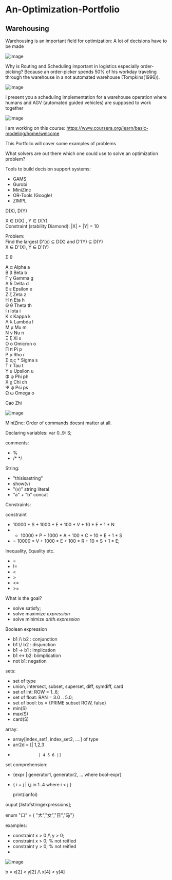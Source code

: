 # An-Optimization-Portfolio

## Warehousing

Warehousing is an important field for optimization: A lot of decisions have to be made

![image](https://user-images.githubusercontent.com/29587190/150120015-afcab847-393c-48b0-aca8-f0f903f8b144.png)


Why is Routing and Scheduling important in logistics especially order-picking?
Because an order-picker spends 50% of his workday traveling through the warehouse in a not automated warehouse (Tompkins(1996)).

![image](https://user-images.githubusercontent.com/29587190/150119615-0a796acb-fe06-4e50-845e-fae10a193e7c.png)


I present you a scheduling implementation for a warehouse operation where humans and AGV (automated guided vehicles) are supposed to work together

![image](https://user-images.githubusercontent.com/29587190/150118148-e9cb11b7-9edf-4708-85a4-1ea6408de3c9.png)



I am working on this course: https://www.coursera.org/learn/basic-modeling/home/welcome

This Portfolio will cover some examples of problems

What solvers are out there which one could use to solve an optimization problem?

Tools to build decision support systems:
- GAMS
- Gurobi
- MiniZinc
- OR-Tools (Google)
- ZIMPL


D(X), D(Y)


X ∈ D(X) , Y ∈ D(Y)\
Constraint (stability Diamond): |X| + |Y| = 10


Problem:\
Find the largest D'(x) ⊆ D(X) and D'(Y) ⊆ D(Y)\
X ∈ D'(X), Y ∈ D'(Y)

Σ
θ

Α	α	Alpha	a	
Β	β	Beta	b	
Γ	γ	Gamma	g	
Δ	δ	Delta	d	
Ε	ε	Epsilon	e	
Ζ	ζ	Zeta	z	
Η	η	Eta	h	
Θ	θ	Theta	th	
Ι	ι	Iota	i	
Κ	κ	Kappa	k	
Λ	λ	Lambda	l	
Μ	μ	Mu	m	
Ν	ν	Nu	n	
Ξ	ξ	Xi	x	
Ο	ο	Omicron	o	
Π	π	Pi	p	
Ρ	ρ	Rho	r	
Σ	σ,ς *	Sigma	s	
Τ	τ	Tau	t	
Υ	υ	Upsilon	u	
Φ	φ	Phi	ph	
Χ	χ	Chi	ch	
Ψ	ψ	Psi	ps	
Ω	ω	Omega	o	

Cao Zhi 

![image](https://user-images.githubusercontent.com/29587190/149989811-21c0b3f0-135f-47d1-b432-485fcd397848.png)

MiniZinc:
Order of commands doesnt matter at all.

Declaring variables:
var 0..9: S;

comments:
- %
- /* */

String:
- "thisisastring"
- show(v)
- "\(v)" string literal
- "a" + "b" concat

Constraints:

constraint
- 10000 * S + 1000 * E + 100 * V + 10 * E + 1 * N
- + 10000 * P + 1000 * A + 100 * C + 10 * E + 1 * S
- = 10000 * V + 1000 * E + 100 * R + 10 * S + 1 * E;


Inequality, Equality etc.
- =
- !=
- <
- \>
- <=
- \>=

What is the goal?
- solve satisfy;
- solve maximize *expression*
- solve minimize *arith.expression*

Boolean expression
- b1 /\ b2 : conjunction
- b1 \\/ b2 : disjunction
- b1 -> b1 : implication
- b1 <-> b2: biimplication
- not b1: negation




sets:
- set of type
- union, intersect, subset, superset, diff, symdiff, card
- set of int: ROW = 1..6;
- set of float: RAN = 3.0 .. 5.0;
- set of bool: bs = {PRIME subset ROW, false}
- min(S)
- max(S)
- card(S)

array:
- array[index_set1, index_set2, ....] of type
- arr2d = [| 1,2,3
-                | 4 5 6 |]


set comprehension:
- {expr | generator1, generator2, ... where bool-expr}
- { i + j | i,j in 1..4 where i < j }


  print(ianfoi)

ouput [listofstringexpressions];


enum "口" = { "大","女","日","马"}

examples:

- constraint x > 0 /\ y > 0;
- constraint x > 0; % not reified
- constraint y > 0; % not reified
- 
![image](https://user-images.githubusercontent.com/29587190/150001066-dbb9553d-68dd-4e08-ab15-f6d3ead9db26.png)


b = x[2] < y[2] /\ x[4] < y[4]



